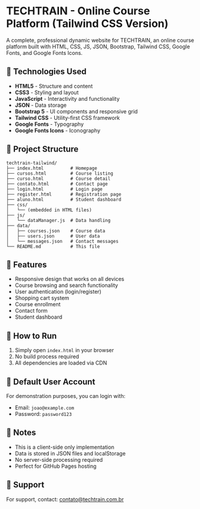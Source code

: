 # TECHTRAIN - Online Course Platform (Tailwind CSS Version)

A complete, professional dynamic website for TECHTRAIN, an online course platform built with HTML, CSS, JS, JSON, Bootstrap, Tailwind CSS, Google Fonts, and Google Fonts Icons.

## 🚀 Technologies Used

- **HTML5** - Structure and content
- **CSS3** - Styling and layout
- **JavaScript** - Interactivity and functionality
- **JSON** - Data storage
- **Bootstrap 5** - UI components and responsive grid
- **Tailwind CSS** - Utility-first CSS framework
- **Google Fonts** - Typography
- **Google Fonts Icons** - Iconography

## 📁 Project Structure

```
techtrain-tailwind/
├── index.html          # Homepage
├── cursos.html         # Course listing
├── curso.html          # Course detail
├── contato.html        # Contact page
├── login.html          # Login page
├── register.html       # Registration page
├── aluno.html          # Student dashboard
├── css/
│   └── (embedded in HTML files)
├── js/
│   └── dataManager.js  # Data handling
├── data/
│   ├── courses.json    # Course data
│   ├── users.json      # User data
│   └── messages.json   # Contact messages
└── README.md           # This file
```

## 🌟 Features

- Responsive design that works on all devices
- Course browsing and search functionality
- User authentication (login/register)
- Shopping cart system
- Course enrollment
- Contact form
- Student dashboard

## 🚀 How to Run

1. Simply open `index.html` in your browser
2. No build process required
3. All dependencies are loaded via CDN

## 🎯 Default User Account

For demonstration purposes, you can login with:
- Email: `joao@example.com`
- Password: `password123`

## 📝 Notes

- This is a client-side only implementation
- Data is stored in JSON files and localStorage
- No server-side processing required
- Perfect for GitHub Pages hosting

## 🤝 Support

For support, contact: contato@techtrain.com.br